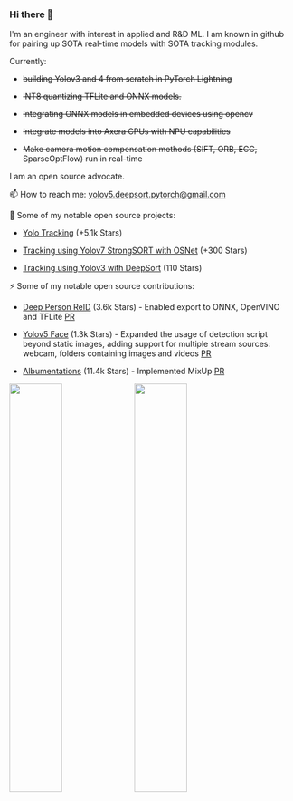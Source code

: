 ### Hi there 👋
I'm an engineer with interest in applied and R&D ML. I am known in github for pairing up
SOTA real-time models with SOTA tracking modules.

Currently:

* ~~building Yolov3 and 4 from scratch in PyTorch Lightning~~ 

* ~~INT8 quantizing TFLite and ONNX models.~~

* ~~Integrating ONNX models in embedded devices using opencv~~

* ~~Integrate models into Axera CPUs with NPU capabilities~~

* ~~Make camera motion compensation methods (SIFT, ORB, ECC, SparseOptFlow) run in real-time~~

I am an open source advocate.  

📫 How to reach me: yolov5.deepsort.pytorch@gmail.com

🚀  Some of my notable open source projects:

* [Yolo Tracking](https://github.com/mikel-brostrom/yolo_tracking) (+5.1k Stars)

* [Tracking using Yolov7 StrongSORT with OSNet](https://github.com/mikel-brostrom/Yolov7_StrongSORT_OSNet) (+300 Stars)

* [Tracking using Yolov3 with DeepSort](https://github.com/mikel-brostrom/Yolov3_DeepSort_Pytorch) (110 Stars)

⚡  Some of my notable open source contributions:

* [Deep Person ReID](https://github.com/KaiyangZhou/deep-person-reid) (3.6k Stars) - Enabled export to ONNX, OpenVINO and TFLite [PR](https://github.com/KaiyangZhou/deep-person-reid/pull/514)

* [Yolov5 Face](https://github.com/deepcam-cn/yolov5-face) (1.3k Stars) - Expanded the usage of detection script beyond static images, adding support for multiple stream sources: webcam, folders containing images and videos [PR](https://github.com/deepcam-cn/yolov5-face/pull/201)

* [Albumentations](https://github.com/albumentations-team/albumentations) (11.4k Stars) - Implemented MixUp [PR](https://github.com/albumentations-team/albumentations/pull/1409)

<img width="43%"  src="https://github-readme-streak-stats.herokuapp.com/?user=mikel-brostrom&hide_border=true&theme=tokyonight" />

<img width="43%"  src="https://github-readme-stats.vercel.app/api?username=mikel-brostrom&count_private=true&show_icons=true&include_all_commits=false&hide_border=true&hide_title=true&theme=tokyonight" />
